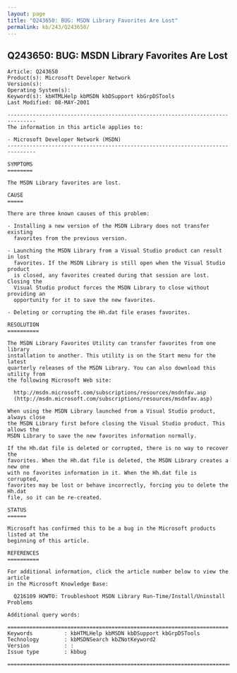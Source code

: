 ```yaml
---
layout: page
title: "Q243650: BUG: MSDN Library Favorites Are Lost"
permalink: kb/243/Q243650/
---
```


## Q243650: BUG: MSDN Library Favorites Are Lost

	Article: Q243650
	Product(s): Microsoft Developer Network
	Version(s): 
	Operating System(s): 
	Keyword(s): kbHTMLHelp kbMSDN kbDSupport kbGrpDSTools
	Last Modified: 08-MAY-2001
	
	-------------------------------------------------------------------------------
	The information in this article applies to:
	
	- Microsoft Developer Network (MSDN) 
	-------------------------------------------------------------------------------
	
	SYMPTOMS
	========
	
	The MSDN Library favorites are lost.
	
	CAUSE
	=====
	
	There are three known causes of this problem:
	
	- Installing a new version of the MSDN Library does not transfer existing
	  favorites from the previous version.
	
	- Launching the MSDN Library from a Visual Studio product can result in lost
	  favorites. If the MSDN Library is still open when the Visual Studio product
	  is closed, any favorites created during that session are lost. Closing the
	  Visual Studio product forces the MSDN Library to close without providing an
	  opportunity for it to save the new favorites.
	
	- Deleting or corrupting the Hh.dat file erases favorites.
	
	RESOLUTION
	==========
	
	The MSDN Library Favorites Utility can transfer favorites from one library
	installation to another. This utility is on the Start menu for the latest
	quarterly releases of the MSDN Library. You can also download this utility from
	the following Microsoft Web site:
	
	  http://msdn.microsoft.com/subscriptions/resources/msdnfav.asp
	  (http://msdn.microsoft.com/subscriptions/resources/msdnfav.asp)
	
	When using the MSDN Library launched from a Visual Studio product, always close
	the MSDN Library first before closing the Visual Studio product. This allows the
	MSDN Library to save the new favorites information normally.
	
	If the Hh.dat file is deleted or corrupted, there is no way to recover the
	favorites. When the Hh.dat file is deleted, the MSDN Library creates a new one
	with no favorites information in it. When the Hh.dat file is corrupted,
	favorites may be lost or behave incorrectly, forcing you to delete the Hh.dat
	file, so it can be re-created.
	
	STATUS
	======
	
	Microsoft has confirmed this to be a bug in the Microsoft products listed at the
	beginning of this article.
	
	REFERENCES
	==========
	
	For additional information, click the article number below to view the article
	in the Microsoft Knowledge Base:
	
	  Q216109 HOWTO: Troubleshoot MSDN Library Run-Time/Install/Uninstall Problems
	
	Additional query words:
	
	======================================================================
	Keywords          : kbHTMLHelp kbMSDN kbDSupport kbGrpDSTools 
	Technology        : kbMSDNSearch kbZNotKeyword2
	Version           : :
	Issue type        : kbbug
	
	=============================================================================
	

